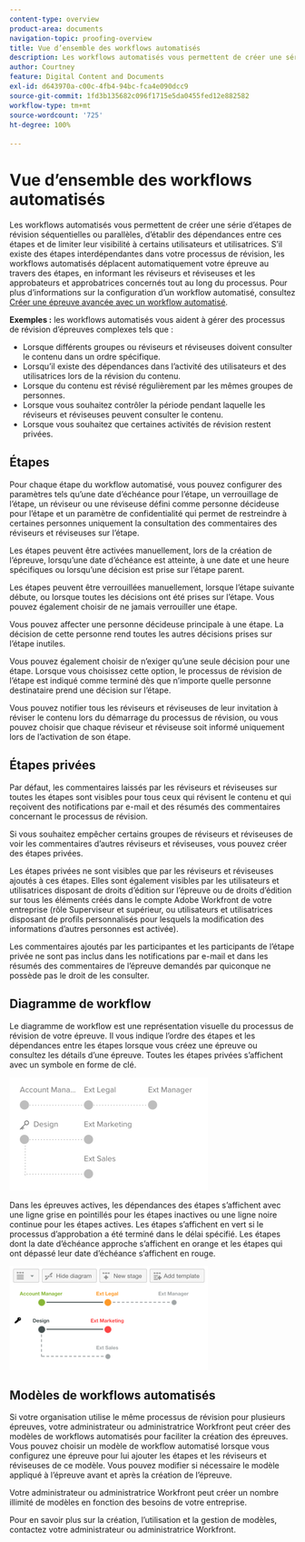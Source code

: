 ```yaml
---
content-type: overview
product-area: documents
navigation-topic: proofing-overview
title: Vue d’ensemble des workflows automatisés
description: Les workflows automatisés vous permettent de créer une série d’étapes de révision séquentielles ou parallèles, d’établir des dépendances entre ces étapes et de limiter leur visibilité à certains utilisateurs et utilisatrices. S’il existe des étapes interdépendantes dans votre processus de révision, les workflows automatisés déplacent automatiquement votre épreuve au travers des étapes, en informant les réviseurs et réviseuses et les approbateurs et approbatrices concernés tout au long du processus.
author: Courtney
feature: Digital Content and Documents
exl-id: d643970a-c00c-4fb4-94bc-fca4e090dcc9
source-git-commit: 1fd3b135682c096f1715e5da0455fed12e882582
workflow-type: tm+mt
source-wordcount: '725'
ht-degree: 100%

---
```


# Vue d’ensemble des workflows automatisés

<!-- Audited: 01/2024 -->

Les workflows automatisés vous permettent de créer une série d’étapes de révision séquentielles ou parallèles, d’établir des dépendances entre ces étapes et de limiter leur visibilité à certains utilisateurs et utilisatrices. S’il existe des étapes interdépendantes dans votre processus de révision, les workflows automatisés déplacent automatiquement votre épreuve au travers des étapes, en informant les réviseurs et réviseuses et les approbateurs et approbatrices concernés tout au long du processus. Pour plus d’informations sur la configuration d’un workflow automatisé, consultez [Créer une épreuve avancée avec un workflow automatisé](../../../review-and-approve-work/proofing/creating-proofs-within-workfront/create-automated-proof-workflow.md).

**Exemples :** les workflows automatisés vous aident à gérer des processus de révision d’épreuves complexes tels que :

* Lorsque différents groupes ou réviseurs et réviseuses doivent consulter le contenu dans un ordre spécifique.
* Lorsqu’il existe des dépendances dans l’activité des utilisateurs et des utilisatrices lors de la révision du contenu.
* Lorsque du contenu est révisé régulièrement par les mêmes groupes de personnes.
* Lorsque vous souhaitez contrôler la période pendant laquelle les réviseurs et réviseuses peuvent consulter le contenu.
* Lorsque vous souhaitez que certaines activités de révision restent privées.

## Étapes

Pour chaque étape du workflow automatisé, vous pouvez configurer des paramètres tels qu’une date d’échéance pour l’étape, un verrouillage de l’étape, un réviseur ou une réviseuse défini comme personne décideuse pour l’étape et un paramètre de confidentialité qui permet de restreindre à certaines personnes uniquement la consultation des commentaires des réviseurs et réviseuses sur l’étape.

Les étapes peuvent être activées manuellement, lors de la création de l’épreuve, lorsqu’une date d’échéance est atteinte, à une date et une heure spécifiques ou lorsqu’une décision est prise sur l’étape parent.

Les étapes peuvent être verrouillées manuellement, lorsque l’étape suivante débute, ou lorsque toutes les décisions ont été prises sur l’étape. Vous pouvez également choisir de ne jamais verrouiller une étape.

Vous pouvez affecter une personne décideuse principale à une étape. La décision de cette personne rend toutes les autres décisions prises sur l’étape inutiles.

Vous pouvez également choisir de n’exiger qu’une seule décision pour une étape. Lorsque vous choisissez cette option, le processus de révision de l’étape est indiqué comme terminé dès que n’importe quelle personne destinataire prend une décision sur l’étape.

Vous pouvez notifier tous les réviseurs et réviseuses de leur invitation à réviser le contenu lors du démarrage du processus de révision, ou vous pouvez choisir que chaque réviseur et réviseuse soit informé uniquement lors de l’activation de son étape.

## Étapes privées

Par défaut, les commentaires laissés par les réviseurs et réviseuses sur toutes les étapes sont visibles pour tous ceux qui révisent le contenu et qui reçoivent des notifications par e-mail et des résumés des commentaires concernant le processus de révision.

Si vous souhaitez empêcher certains groupes de réviseurs et réviseuses de voir les commentaires d’autres réviseurs et réviseuses, vous pouvez créer des étapes privées.

Les étapes privées ne sont visibles que par les réviseurs et réviseuses ajoutés à ces étapes. Elles sont également visibles par les utilisateurs et utilisatrices disposant de droits d’édition sur l’épreuve ou de droits d’édition sur tous les éléments créés dans le compte Adobe Workfront de votre entreprise (rôle Superviseur et supérieur, ou utilisateurs et utilisatrices disposant de profils personnalisés pour lesquels la modification des informations d’autres personnes est activée).

Les commentaires ajoutés par les participantes et les participants de l’étape privée ne sont pas inclus dans les notifications par e-mail et dans les résumés des commentaires de l’épreuve demandés par quiconque ne possède pas le droit de les consulter.

## Diagramme de workflow

Le diagramme de workflow est une représentation visuelle du processus de révision de votre épreuve. Il vous indique l’ordre des étapes et les dépendances entre les étapes lorsque vous créez une épreuve ou consultez les détails d’une épreuve. Toutes les étapes privées s’affichent avec un symbole en forme de clé.

![intro-to-aw-example-diagram.png](assets/intro-to-aw-example-diagram-350x199.png)

Dans les épreuves actives, les dépendances des étapes s’affichent avec une ligne grise en pointillés pour les étapes inactives ou une ligne noire continue pour les étapes actives. Les étapes s’affichent en vert si le processus d’approbation a été terminé dans le délai spécifié. Les étapes dont la date d’échéance approche s’affichent en orange et les étapes qui ont dépassé leur date d’échéance s’affichent en rouge.

![workflow_2.png](assets/workflow-2-350x183.png)

## Modèles de workflows automatisés

Si votre organisation utilise le même processus de révision pour plusieurs épreuves, votre administrateur ou administratrice Workfront peut créer des modèles de workflows automatisés pour faciliter la création des épreuves. Vous pouvez choisir un modèle de workflow automatisé lorsque vous configurez une épreuve pour lui ajouter les étapes et les réviseurs et réviseuses de ce modèle. Vous pouvez modifier si nécessaire le modèle appliqué à l’épreuve avant et après la création de l’épreuve.

Votre administrateur ou administratrice Workfront peut créer un nombre illimité de modèles en fonction des besoins de votre entreprise.

Pour en savoir plus sur la création, l’utilisation et la gestion de modèles, contactez votre administrateur ou administratrice Workfront.
